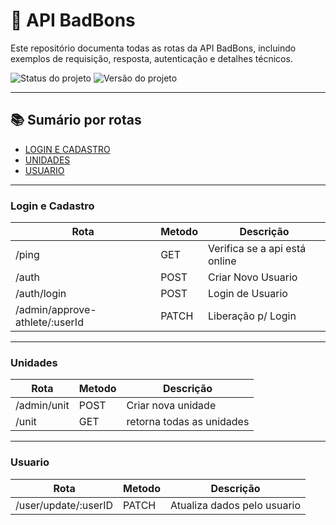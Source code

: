 # 🚀 API BadBons

Este repositório documenta todas as rotas da API BadBons, incluindo exemplos de requisição, resposta, autenticação e detalhes técnicos.

![Status do projeto](https://camo.githubusercontent.com/92e31ba8defedda019020920514ab8b2542d2b21e0162f088870ebde8171efb0/68747470733a2f2f696d672e736869656c64732e696f2f62616467652f7374617475732d656d253230646573656e766f6c76696d656e746f2d79656c6c6f77) ![Versão do projeto](https://camo.githubusercontent.com/eb2ced8b4e517e1b6b7da52500a052fbf18073b473abb1eb01a6a1a023424b28/68747470733a2f2f696d672e736869656c64732e696f2f62616467652f766572732543332541336f2d312e302e302d626c7565) 

***

## 📚 Sumário por rotas

- [LOGIN E CADASTRO](#login-e-cadastro)
- [UNIDADES](#unidades)
- [USUARIO](#usuario)

***

### Login e Cadastro

| Rota             | Metodo        | Descrição     |
|------------------|---------------|---------------|
| /ping            | GET           | Verifica se a api está online |
| /auth            | POST          | Criar Novo Usuario          |
| /auth/login      | POST          | Login de Usuario        |
| /admin/approve-athlete/:userId | PATCH         | Liberação p/ Login

***

### Unidades

| Rota             | Metodo        | Descrição     |
|------------------|---------------|---------------|
| /admin/unit      | POST          | Criar nova unidade |
| /unit            | GET           | retorna todas as unidades |

***

### Usuario

| Rota             | Metodo        | Descrição     |
|------------------|---------------|---------------|
| /user/update/:userID      | PATCH          | Atualiza dados pelo usuario |
